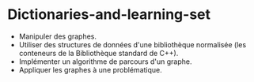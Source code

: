 # Dictionaries-and-learning-set
- Manipuler des graphes.
- Utiliser des structures de données d'une bibliothèque normalisée (les conteneurs de la Bibliothèque standard de C++).
- Implémenter un algorithme de parcours d'un graphe.
- Appliquer les graphes à une problématique.
